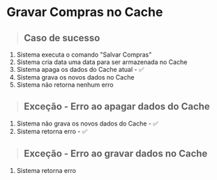 # Gravar Compras no Cache

> ## Caso de sucesso
1. Sistema executa o comando "Salvar Compras"
2. Sistema cria data uma data para ser armazenada no Cache
3. Sistema apaga os dados do Cache atual - :white_check_mark:
4. Sistema grava os novos dados no Cache
5. Sistema não retorna nenhum erro

> ## Exceção - Erro ao apagar dados do Cache
1. Sistema não grava os novos dados do Cache - :white_check_mark:
2. Sistema retorna erro - :white_check_mark:

> ## Exceção - Erro ao gravar dados no Cache
1. Sistema retorna erro